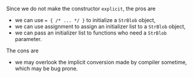Since we do not make the constructor `explicit`, the pros are
- we can use `= { /* ... */ }` to initialize a `StrBlob` object,
- we can use assignment to assign an initializer list to a `StrBlob` object,
- we can pass an initializer list to functions who need a `StrBlob` parameter.

The cons are
- we may overlook the implicit conversion made by compiler sometime, which may be bug prone.
